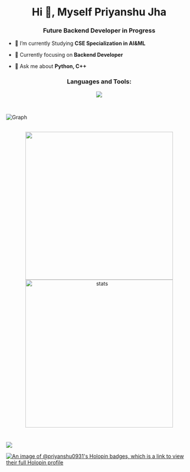 
<h1 align="center">Hi 👋, Myself Priyanshu Jha</h1>
<h3 align="center">Future Backend Developer in Progress</h3>


- 🔭 I’m currently Studying **CSE Specialization in AI&ML**

- 🌱 Currently focusing on **Backend Developer**

- 💬 Ask me about **Python, C++**
<h3 align="center">Languages and Tools:</h3>
<p align="center"> 
<img src="https://skillicons.dev/icons?i=python,django,cpp,bootstrap,html,css,js,react,figma,tailwind,nodejs,mysql" ></p>
<br>

<p> <img align="center" src="https://github-readme-activity-graph.cyclic.app/graph?username=Priyanshu0931&bg_color=050505&color=a694ff&line=9f85ff&point=00ff1e&area=true&hide_border=true" alt="Graph" /></p>

<br/>
<div align='center' width="5rem">
     <img   width="400px" src="https://github-readme-stats.vercel.app/api?username=Priyanshu0931&theme=jolly&show_icons=true"/>
    <img  width="400px" src="https://github-readme-streak-stats.herokuapp.com?user=Priyanshu0931&theme=jolly&border_radius=5" alt= "stats"/>
</div>

#



![](https://github.com/Priyanshu0931/Priyanshu0931/blob/main/footer.png)

[![An image of @priyanshu0931's Holopin badges, which is a link to view their full Holopin profile](https://holopin.me/priyanshu0931)](https://holopin.io/@priyanshu0931)


